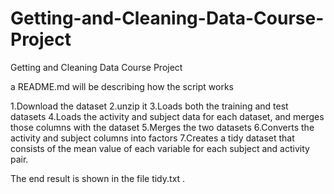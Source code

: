 

# Getting-and-Cleaning-Data-Course-Project
Getting and Cleaning Data Course Project


a README.md will be describing how the script works 

1.Download the dataset
2.unzip it
3.Loads both the training and test datasets
4.Loads the activity and subject data for each dataset, and merges those columns with the dataset
5.Merges the two datasets
6.Converts the  activity  and  subject  columns into factors
7.Creates a tidy dataset that consists of the mean value of each variable for each subject and activity pair.

The end result is shown in the file  tidy.txt .
